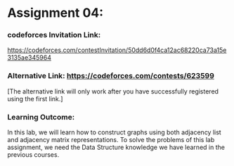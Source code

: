 # Assignment 04:

### codeforces Invitation Link:
https://codeforces.com/contestInvitation/50dd6d0f4ca12ac68220ca73a15e3135ae345964

### Alternative Link: https://codeforces.com/contests/623599
[The alternative link will only work after you have successfully
registered using the first link.]

### Learning Outcome:
In this lab, we will learn how to construct graphs using both adjacency
list and adjacency matrix representations. To solve the problems of
this lab assignment, we need the Data Structure knowledge we have
learned in the previous courses.